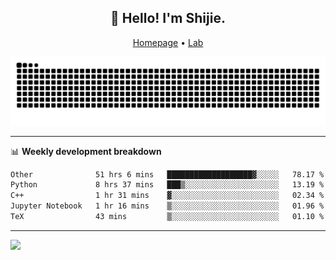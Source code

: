 <h2 align="center">👋 Hello! I'm Shijie.</h2>
<p align="center">
  <a href="https://xu-shi-jie.github.io"> Homepage</a> •
  <a href="https://onodalab.ees.hokudai.ac.jp"> Lab </a>
</p>

![Snake animation](https://github.com/xu-shi-jie/xu-shi-jie/blob/output/github-snake.svg)


-------

📊 **Weekly development breakdown**
<!--START_SECTION:waka-->

```txt
Other              51 hrs 6 mins   ███████████████████▓░░░░░   78.17 %
Python             8 hrs 37 mins   ███▒░░░░░░░░░░░░░░░░░░░░░   13.19 %
C++                1 hr 31 mins    ▓░░░░░░░░░░░░░░░░░░░░░░░░   02.34 %
Jupyter Notebook   1 hr 16 mins    ▒░░░░░░░░░░░░░░░░░░░░░░░░   01.96 %
TeX                43 mins         ▒░░░░░░░░░░░░░░░░░░░░░░░░   01.10 %
```

<!--END_SECTION:waka-->

-------
![](https://komarev.com/ghpvc/?username=xu-shi-jie&style=flat-square&color=blue) 
